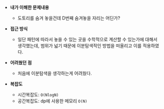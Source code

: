 - **내가 이해한 문제내용**
  - 도토리를 숨겨 놓을건데 D번째 숨겨놓을 자리는 어딘가?

- **접근 방식**
  - 일단 패턴에 따라서 놓을 수 있는 곳을 수학적으로 계산할 수 있는가에 대해서 생각했는데, 범위가 넓기 때문에 이분탐색적인 방법을 떠올리고 이를 적용하였다.

- **어려웠던 점**
  - 처음에 이분탐색을 생각하는게 어려웠다.

- **복잡도**
  - 시간복잡도: `O(NlogN)`
  - 공간복잡도: dp에 사용한 메모리 `O(N)`